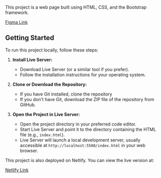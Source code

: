 This project is a web page built using HTML, CSS, and the Bootstrap framework.

[Figma Link](https://www.figma.com/community/file/1145991068621514311)

## Getting Started

To run this project locally, follow these steps:

1. **Install Live Server:**
   - Download Live Server (or a similar tool if you prefer).
   - Follow the installation instructions for your operating system.

2. **Clone or Download the Repository:**
   - If you have Git installed, clone the repository 
   - If you don't have Git, download the ZIP file of the repository from GitHub.

3. **Open the Project in Live Server:**
   - Open the project directory in your preferred code editor.
   - Start Live Server and point it to the directory containing the HTML file (e.g., `index.html`).
   - Live Server will launch a local development server, usually accessible at `http://localhost:5500/index.html` in your web browser.


This project is also deployed on Netlify. You can view the live version at:

[Netlify Link](https://builtin.netlify.app) 
